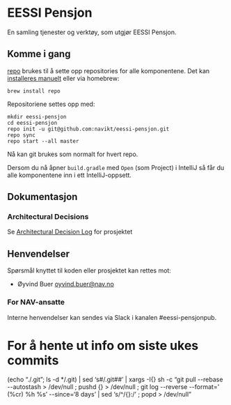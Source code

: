 # EESSI Pensjon

En samling tjenester og verktøy, som utgjør EESSI Pensjon.

## Komme i gang

[repo](https://source.android.com/setup/develop/repo) brukes til å sette opp
repositories for alle komponentene. Det kan [installeres
manuelt](https://source.android.com/setup/build/downloading) eller via homebrew:

`brew install repo`

Repositoriene settes opp med:

```
mkdir eessi-pensjon
cd eessi-pensjon
repo init -u git@github.com:navikt/eessi-pensjon.git
repo sync
repo start --all master
```

Nå kan git brukes som normalt for hvert repo.

Dersom du nå åpner `build.gradle` med `Open` (som Project) i IntelliJ så får du alle komponentene inn i ett IntelliJ-oppsett.

## Dokumentasjon

### Architectural Decisions

Se [Architectural Decision Log](docs/adr/index.md) for prosjektet

## Henvendelser

Spørsmål knyttet til koden eller prosjektet kan rettes mot:

* Øyvind Buer oyvind.buer@nav.no

### For NAV-ansatte

Interne henvendelser kan sendes via Slack i kanalen #eessi-pensjonpub.

# For å hente ut info om siste ukes commits

(echo “./.git”; ls -d */.git) | sed ‘s#/.git##’ | xargs -I{} sh -c “git pull --rebase --autostash > /dev/null ; pushd {} > /dev/null ; git log --reverse --format=' (%cr) %h %s’ --since=‘8 days’ | sed ‘s/^/{}:/’ ; popd > /dev/null”

